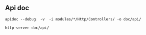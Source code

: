 ## Api doc
```
apidoc --debug  -v  -i modules/*/Http/Controllers/ -o doc/api/
```

```
http-server doc/api/
```